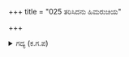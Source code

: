 +++
title = "025 ತರಿಸಿದನು ಹಿಮರುಚಿಯ"

+++

<details><summary>ಗದ್ಯ (ಕ.ಗ.ಪ) </summary>

25. ದುರ್ಯೋಧನ ತಾನೇ ನಿಂತು ಖುದ್ದಾಗಿ ಅಮೃತಮಯವೂ ತಂಪಾದುದೂ ಆದ ಚಂದ್ರ ಬಿಂಬವನ್ನೇ ಹಿಂಡಿ ತೆಗೆದಂತಿದ್ದ ತುಂಬಾ ತಣ್ಣಗಿರುವ ನೀರೋ ಎಂಬಂತಿದ್ದ ಸುವಾಸನೆಯಿಂದ ಕೂಡಿದ ಪಾನಕ ಮೊದಲಾದ ಪಾನೀಯಗಳನ್ನು, ರಸವತ್ತಾದ ನಾನಾ ಬಗೆಯ ಭಕ್ಷ್ಯ, ಭೋಜ್ಯಗಳನ್ನು ತರಿಸಿಟ್ಟನು. ಕುಡಿಯುವ ನೀರಿನ ಗಿಂಡಿಯನ್ನು ದುರ್ಯೋಧನ ಭೀಷ್ಮನಿಗೆ ಕೊಡಲು ಅದನ್ನು ಕಂಡು ಭೀಷ್ಮನು ನಕ್ಕು ಹೀಗೆ ಹೇಳಿದನು.
</details>
